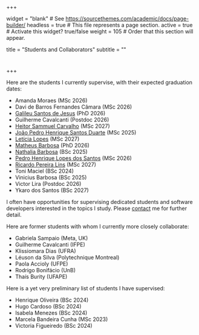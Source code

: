 +++

widget = "blank"  # See https://sourcethemes.com/academic/docs/page-builder/
headless = true  # This file represents a page section.
active = true  # Activate this widget? true/false
weight = 105  # Order that this section will appear.

title = "Students and Collaborators"
subtitle = ""

# 

+++

Here are the students I currently supervise, with their expected graduation dates:

* Amanda Moraes (MSc 2026)
* Davi de Barros Fernandes Câmara (MSc 2026)
* [Galileu Santos de Jesus](https://www.cin.ufpe.br/~gsj) (PhD 2026)
* Guilherme Cavalcanti (Postdoc 2026)
* [Heitor Sammuel Carvalho](https://www.cin.ufpe.br/~hscs) (MSc 2027)
* [João Pedro Henrique Santos Duarte](https://jpedroh.dev/) (MSc 2025)
* [Letícia Lopes](https://www.cin.ufpe.br/~lrsl/) (MSc 2027) 
* [Matheus Barbosa](https://barbosamaatheus.github.io) (PhD 2026)
* [Nathalia Barbosa](https://www.cin.ufpe.br/~nfab/) (BSc 2025)
* [Pedro Henrique Lopes dos Santos](https://www.cin.ufpe.br/~phls2/) (MSc 2026)
* [Ricardo Pereira Lins](https://www.cin.ufpe.br/~rpl3/) (MSc 2027)
* Toni Maciel (BSc 2024)
* Vinicius Barbosa (BSc 2025)
* Victor Lira (Postdoc 2026)
* Ykaro dos Santos (BSc 2027)

I often have opportunities for supervising dedicated students and software developers interested in the topics I study. Please [contact](#contact) me for further detail. 

Here are former students with whom I currently more closely collaborate:

* Gabriela Sampaio (Meta, UK)
* Guilherme Cavalcanti (IFPE)
* Klissiomara Dias (UFRA)
* Léuson da Silva (Polytechnique Montreal)
* Paola Accioly (UFPE)
* Rodrigo Bonifácio (UnB)
* Thaís Burity (UFAPE)

Here is a yet very preliminary list of students I have supervised:

* Henrique Oliveira (BSc 2024)
* Hugo Cardoso (BSc 2024)
* Isabela Menezes (BSc 2024)
* Marcela Bandeira Cunha (MSc 2023)
* Victoria Figueiredo (BSc 2024)
